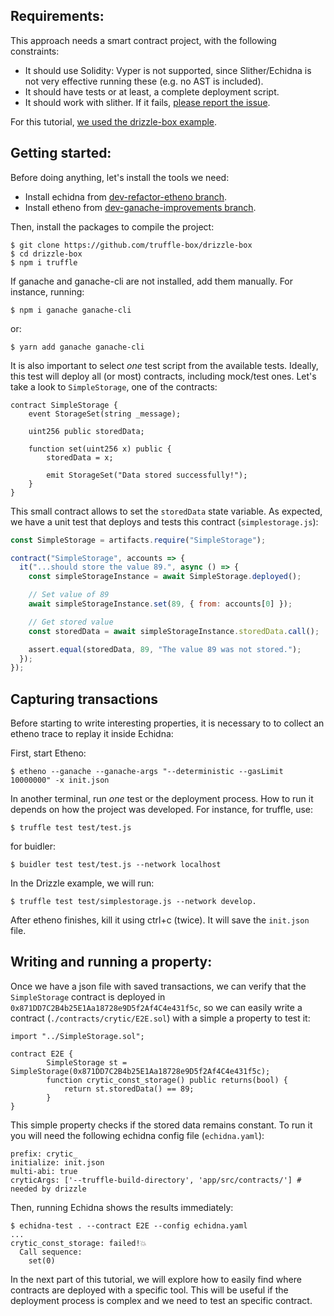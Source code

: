 ## Requirements:

This approach needs a smart contract project, with the following constraints:

* It should use Solidity: Vyper is not supported, since Slither/Echidna is not very effective running these (e.g. no AST is included). 
* It should have tests or at least, a complete deployment script. 
* It should work with slither. If it fails, [please report the issue](https://github.com/crytic/slither).

For this tutorial, [we used the drizzle-box example](https://github.com/truffle-box/drizzle-box). 

## Getting started:

Before doing anything, let's install the tools we need:

* Install echidna from [dev-refactor-etheno branch](https://github.com/crytic/echidna/pull/615).
* Install etheno from [dev-ganache-improvements branch](https://github.com/crytic/etheno/tree/dev-ganache-improvements).


Then, install the packages to compile the project:

```
$ git clone https://github.com/truffle-box/drizzle-box
$ cd drizzle-box
$ npm i truffle
```

If ganache and ganache-cli are not installed, add them manually. For instance, running: 

```
$ npm i ganache ganache-cli 
```

or:

```
$ yarn add ganache ganache-cli
```

It is also important to select *one* test script from the available tests. Ideally, this test will deploy all (or most) contracts, including mock/test ones. 
Let's take a look to `SimpleStorage`, one of the contracts:

```solidity
contract SimpleStorage {
    event StorageSet(string _message);

    uint256 public storedData;

    function set(uint256 x) public {
        storedData = x;

        emit StorageSet("Data stored successfully!");
    }
}
```

This small contract allows to set the `storedData` state variable. As expected, we have a unit test that deploys and tests this contract (`simplestorage.js`):

```js
const SimpleStorage = artifacts.require("SimpleStorage");

contract("SimpleStorage", accounts => {
  it("...should store the value 89.", async () => {
    const simpleStorageInstance = await SimpleStorage.deployed();

    // Set value of 89
    await simpleStorageInstance.set(89, { from: accounts[0] });

    // Get stored value
    const storedData = await simpleStorageInstance.storedData.call();

    assert.equal(storedData, 89, "The value 89 was not stored.");
  });
});
```

## Capturing transactions

Before starting to write interesting properties, it is necessary to to collect an etheno trace to replay it inside Echidna:

First, start Etheno: 

```
$ etheno --ganache --ganache-args "--deterministic --gasLimit 10000000" -x init.json
```

In another terminal, run *one* test or the deployment process. How to run it depends on how the project was developed. For instance, for truffle, use:

```
$ truffle test test/test.js
```

for buidler:

```
$ buidler test test/test.js --network localhost
```

In the Drizzle example, we will run:

```
$ truffle test test/simplestorage.js --network develop.
```

After etheno finishes, kill it using ctrl+c (twice). It will save the `init.json` file.

## Writing and running a property:

Once we have a json file with saved transactions, we can verify that the `SimpleStorage` contract is deployed in `0x871DD7C2B4b25E1Aa18728e9D5f2Af4C4e431f5c`, so we can easily write a contract (`./contracts/crytic/E2E.sol`) with a simple a property to test it:

```
import "../SimpleStorage.sol";

contract E2E {
        SimpleStorage st = SimpleStorage(0x871DD7C2B4b25E1Aa18728e9D5f2Af4C4e431f5c);
        function crytic_const_storage() public returns(bool) {
            return st.storedData() == 89;
        }
}
```

This simple property checks if the stored data remains constant. To run it you will need the following echidna config file (`echidna.yaml`):

```
prefix: crytic_
initialize: init.json
multi-abi: true
cryticArgs: ['--truffle-build-directory', 'app/src/contracts/'] # needed by drizzle
```

Then, running Echidna shows the results immediately: 

```
$ echidna-test . --contract E2E --config echidna.yaml
...
crytic_const_storage: failed!💥  
  Call sequence:
    set(0)
```

In the next part of this tutorial, we will explore how to easily find where contracts are deployed with a specific tool. This will be useful if the deployment process is complex and we need to test an specific contract.
